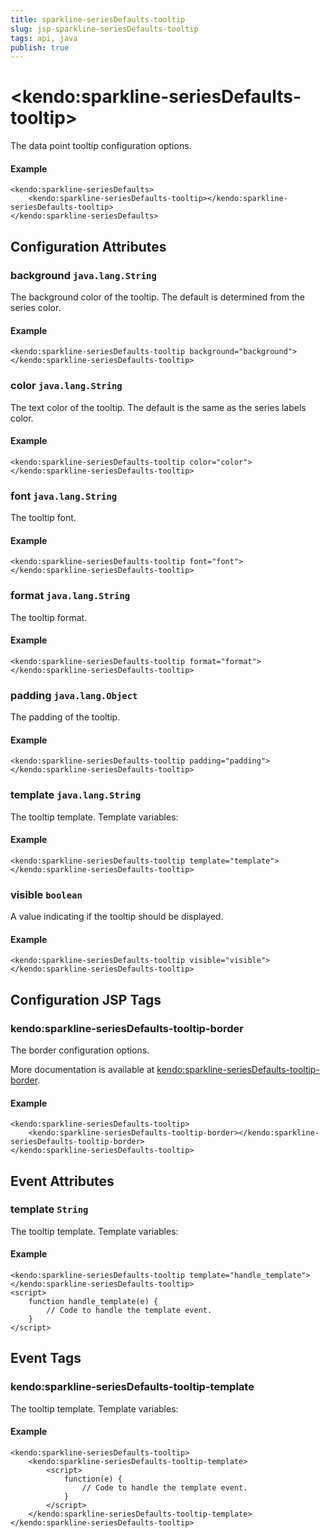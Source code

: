 ```yaml
---
title: sparkline-seriesDefaults-tooltip
slug: jsp-sparkline-seriesDefaults-tooltip
tags: api, java
publish: true
---
```


# \<kendo:sparkline-seriesDefaults-tooltip\>

The data point tooltip configuration options.

#### Example
    <kendo:sparkline-seriesDefaults>
        <kendo:sparkline-seriesDefaults-tooltip></kendo:sparkline-seriesDefaults-tooltip>
    </kendo:sparkline-seriesDefaults>

## Configuration Attributes

### background `java.lang.String`

The background color of the tooltip. The default is determined from the series color.

#### Example
    <kendo:sparkline-seriesDefaults-tooltip background="background">
    </kendo:sparkline-seriesDefaults-tooltip>

### color `java.lang.String`

The text color of the tooltip. The default is the same as the series labels color.

#### Example
    <kendo:sparkline-seriesDefaults-tooltip color="color">
    </kendo:sparkline-seriesDefaults-tooltip>

### font `java.lang.String`

The tooltip font.

#### Example
    <kendo:sparkline-seriesDefaults-tooltip font="font">
    </kendo:sparkline-seriesDefaults-tooltip>

### format `java.lang.String`

The tooltip format.

#### Example
    <kendo:sparkline-seriesDefaults-tooltip format="format">
    </kendo:sparkline-seriesDefaults-tooltip>

### padding `java.lang.Object`

The padding of the tooltip.

#### Example
    <kendo:sparkline-seriesDefaults-tooltip padding="padding">
    </kendo:sparkline-seriesDefaults-tooltip>

### template `java.lang.String`

The tooltip template.
Template variables:

#### Example
    <kendo:sparkline-seriesDefaults-tooltip template="template">
    </kendo:sparkline-seriesDefaults-tooltip>

### visible `boolean`

A value indicating if the tooltip should be displayed.

#### Example
    <kendo:sparkline-seriesDefaults-tooltip visible="visible">
    </kendo:sparkline-seriesDefaults-tooltip>


##  Configuration JSP Tags

### kendo:sparkline-seriesDefaults-tooltip-border

The border configuration options.

More documentation is available at [kendo:sparkline-seriesDefaults-tooltip-border](/api/wrappers/jsp/sparkline/seriesdefaults-tooltip-border).

#### Example

    <kendo:sparkline-seriesDefaults-tooltip>
        <kendo:sparkline-seriesDefaults-tooltip-border></kendo:sparkline-seriesDefaults-tooltip-border>
    </kendo:sparkline-seriesDefaults-tooltip>


## Event Attributes

### template `String`

The tooltip template.
Template variables:


#### Example
    <kendo:sparkline-seriesDefaults-tooltip template="handle_template">
    </kendo:sparkline-seriesDefaults-tooltip>
    <script>
        function handle_template(e) {
            // Code to handle the template event.
        }
    </script>

## Event Tags

### kendo:sparkline-seriesDefaults-tooltip-template

The tooltip template.
Template variables:


#### Example
    <kendo:sparkline-seriesDefaults-tooltip>
        <kendo:sparkline-seriesDefaults-tooltip-template>
            <script>
                function(e) {
                    // Code to handle the template event.
                }
            </script>
        </kendo:sparkline-seriesDefaults-tooltip-template>
    </kendo:sparkline-seriesDefaults-tooltip>

